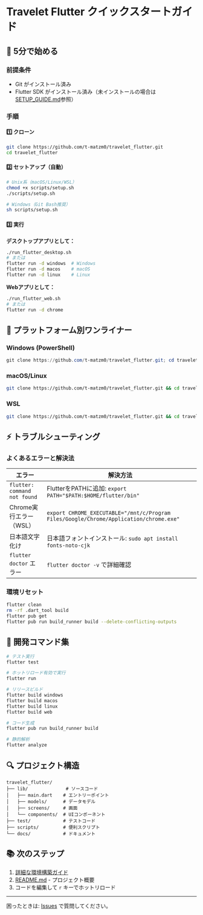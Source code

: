 # Travelet Flutter クイックスタートガイド

## 🚀 5分で始める

### 前提条件
- Git がインストール済み
- Flutter SDK がインストール済み（未インストールの場合は[SETUP_GUIDE.md](./SETUP_GUIDE.md)参照）

### 手順

#### 1️⃣ クローン
```bash
git clone https://github.com/t-matzm0/travelet_flutter.git
cd travelet_flutter
```

#### 2️⃣ セットアップ（自動）
```bash
# Unix系（macOS/Linux/WSL）
chmod +x scripts/setup.sh
./scripts/setup.sh

# Windows（Git Bash推奨）
sh scripts/setup.sh
```

#### 3️⃣ 実行

**デスクトップアプリとして：**
```bash
./run_flutter_desktop.sh
# または
flutter run -d windows  # Windows
flutter run -d macos    # macOS
flutter run -d linux    # Linux
```

**Webアプリとして：**
```bash
./run_flutter_web.sh
# または
flutter run -d chrome
```

## 🎯 プラットフォーム別ワンライナー

### Windows (PowerShell)
```powershell
git clone https://github.com/t-matzm0/travelet_flutter.git; cd travelet_flutter; flutter pub get; flutter run -d windows
```

### macOS/Linux
```bash
git clone https://github.com/t-matzm0/travelet_flutter.git && cd travelet_flutter && ./scripts/setup.sh && ./run_flutter_desktop.sh
```

### WSL
```bash
git clone https://github.com/t-matzm0/travelet_flutter.git && cd travelet_flutter && ./scripts/setup.sh && ./run_flutter_web.sh
```

## ⚡ トラブルシューティング

### よくあるエラーと解決法

| エラー | 解決方法 |
|--------|----------|
| `flutter: command not found` | FlutterをPATHに追加: `export PATH="$PATH:$HOME/flutter/bin"` |
| Chrome実行エラー（WSL） | `export CHROME_EXECUTABLE="/mnt/c/Program Files/Google/Chrome/Application/chrome.exe"` |
| 日本語文字化け | 日本語フォントインストール: `sudo apt install fonts-noto-cjk` |
| `flutter doctor` エラー | `flutter doctor -v` で詳細確認 |

### 環境リセット
```bash
flutter clean
rm -rf .dart_tool build
flutter pub get
flutter pub run build_runner build --delete-conflicting-outputs
```

## 📱 開発コマンド集

```bash
# テスト実行
flutter test

# ホットリロード有効で実行
flutter run

# リリースビルド
flutter build windows
flutter build macos
flutter build linux
flutter build web

# コード生成
flutter pub run build_runner build

# 静的解析
flutter analyze
```

## 🔍 プロジェクト構造

```
travelet_flutter/
├── lib/              # ソースコード
│   ├── main.dart    # エントリーポイント
│   ├── models/      # データモデル
│   ├── screens/     # 画面
│   └── components/  # UIコンポーネント
├── test/            # テストコード
├── scripts/         # 便利スクリプト
└── docs/            # ドキュメント
```

## 📚 次のステップ

1. [詳細な環境構築ガイド](./SETUP_GUIDE.md)
2. [README.md](../README.md) - プロジェクト概要
3. コードを編集して `r` キーでホットリロード

---

困ったときは: [Issues](https://github.com/t-matzm0/travelet_flutter/issues) で質問してください。